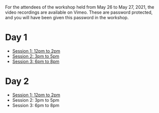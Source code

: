 For the attendees of the workshop held from May 26 to May 27, 2021, the video recordings are available on Vimeo.
These are password protected, and you will have been given this password in the workshop.

# Day 1

* [Session 1: 12pm to 2pm](https://vimeo.com/555213478)
* [Session 2: 3pm to 5pm](https://vimeo.com/555289140)
* [Session 3: 6pm to 8pm](https://vimeo.com/555381331)

# Day 2

* [Session 1: 12pm to 2pm](https://vimeo.com/555706173)
* Session 2: 3pm to 5pm
* Session 3: 6pm to 8pm

